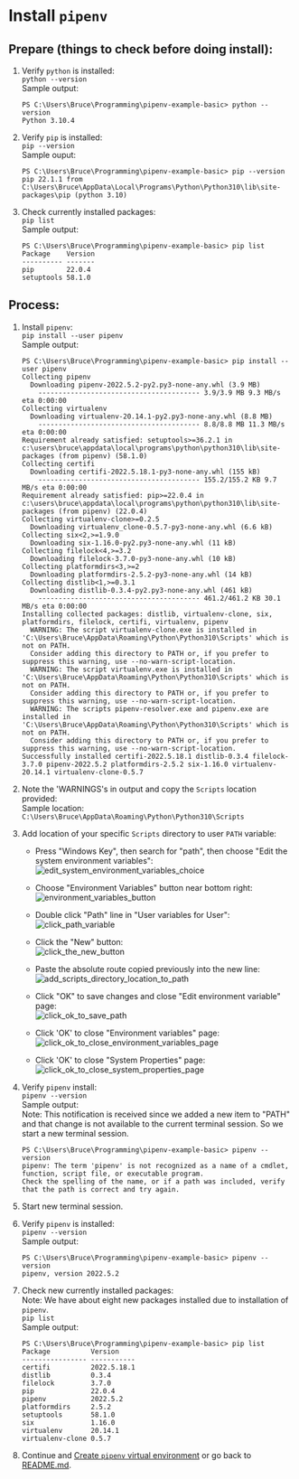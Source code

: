 # Install `pipenv`

## Prepare (things to check before doing install):
1. Verify `python` is installed:  
`python --version`  
Sample output:  
    ```
    PS C:\Users\Bruce\Programming\pipenv-example-basic> python --version
    Python 3.10.4
    ```

1. Verify `pip` is installed:  
`pip --version`  
Sample ouput:  
    ```
    PS C:\Users\Bruce\Programming\pipenv-example-basic> pip --version
    pip 22.1.1 from C:\Users\Bruce\AppData\Local\Programs\Python\Python310\lib\site-packages\pip (python 3.10)
    ```

1. Check currently installed packages:  
`pip list`  
Sample output:  
    ```
    PS C:\Users\Bruce\Programming\pipenv-example-basic> pip list
    Package    Version
    ---------- -------
    pip        22.0.4
    setuptools 58.1.0
    ```

## Process:
1. Install `pipenv`:  
`pip install --user pipenv`  
Sample output:  
    ```
    PS C:\Users\Bruce\Programming\pipenv-example-basic> pip install --user pipenv
    Collecting pipenv
      Downloading pipenv-2022.5.2-py2.py3-none-any.whl (3.9 MB)
        ---------------------------------------- 3.9/3.9 MB 9.3 MB/s eta 0:00:00
    Collecting virtualenv
      Downloading virtualenv-20.14.1-py2.py3-none-any.whl (8.8 MB)
        ---------------------------------------- 8.8/8.8 MB 11.3 MB/s eta 0:00:00
    Requirement already satisfied: setuptools>=36.2.1 in c:\users\bruce\appdata\local\programs\python\python310\lib\site-packages (from pipenv) (58.1.0)
    Collecting certifi
      Downloading certifi-2022.5.18.1-py3-none-any.whl (155 kB)
        ---------------------------------------- 155.2/155.2 KB 9.7 MB/s eta 0:00:00
    Requirement already satisfied: pip>=22.0.4 in c:\users\bruce\appdata\local\programs\python\python310\lib\site-packages (from pipenv) (22.0.4)
    Collecting virtualenv-clone>=0.2.5
      Downloading virtualenv_clone-0.5.7-py3-none-any.whl (6.6 kB)
    Collecting six<2,>=1.9.0
      Downloading six-1.16.0-py2.py3-none-any.whl (11 kB)
    Collecting filelock<4,>=3.2
      Downloading filelock-3.7.0-py3-none-any.whl (10 kB)
    Collecting platformdirs<3,>=2
      Downloading platformdirs-2.5.2-py3-none-any.whl (14 kB)
    Collecting distlib<1,>=0.3.1
      Downloading distlib-0.3.4-py2.py3-none-any.whl (461 kB)
        ---------------------------------------- 461.2/461.2 KB 30.1 MB/s eta 0:00:00
    Installing collected packages: distlib, virtualenv-clone, six, platformdirs, filelock, certifi, virtualenv, pipenv
      WARNING: The script virtualenv-clone.exe is installed in 'C:\Users\Bruce\AppData\Roaming\Python\Python310\Scripts' which is not on PATH.
      Consider adding this directory to PATH or, if you prefer to suppress this warning, use --no-warn-script-location.
      WARNING: The script virtualenv.exe is installed in 'C:\Users\Bruce\AppData\Roaming\Python\Python310\Scripts' which is not on PATH.
      Consider adding this directory to PATH or, if you prefer to suppress this warning, use --no-warn-script-location.
      WARNING: The scripts pipenv-resolver.exe and pipenv.exe are installed in 'C:\Users\Bruce\AppData\Roaming\Python\Python310\Scripts' which is not on PATH.
      Consider adding this directory to PATH or, if you prefer to suppress this warning, use --no-warn-script-location.
    Successfully installed certifi-2022.5.18.1 distlib-0.3.4 filelock-3.7.0 pipenv-2022.5.2 platformdirs-2.5.2 six-1.16.0 virtualenv-20.14.1 virtualenv-clone-0.5.7
    ```

1. Note the 'WARNINGS's in output and copy the `Scripts` location provided:  
Sample location:  
`C:\Users\Bruce\AppData\Roaming\Python\Python310\Scripts`  

1. Add location of your specific `Scripts` directory to user `PATH` variable:  
    * Press "Windows Key", then search for "path", then choose "Edit the system environment variables":  
        ![edit_system_environment_variables_choice](https://user-images.githubusercontent.com/47562501/171073588-e1dfd184-8042-43ed-9b30-27beafdfb606.png)

    * Choose "Environment Variables" button near bottom right:  
        ![environment_variables_button](https://user-images.githubusercontent.com/47562501/171073881-fb22f821-bd32-405a-8e51-75faa7338257.png)

    * Double click "Path" line in "User variables for User":  
        ![click_path_variable](https://user-images.githubusercontent.com/47562501/171073998-80740273-66c4-4ebc-b895-ae656ff73e03.png)

    * Click the "New" button:  
        ![click_the_new_button](https://user-images.githubusercontent.com/47562501/171074517-7a4e9b5d-06c7-45ee-90f9-aca9c286c3d0.png)

    * Paste the absolute route copied previously into the new line:  
        ![add_scripts_directory_location_to_path](https://user-images.githubusercontent.com/47562501/171074613-4289709a-4a33-445f-bf44-d2280b87ccbe.png)

    * Click "OK" to save changes and close "Edit environment variable" page:  
        ![click_ok_to_save_path](https://user-images.githubusercontent.com/47562501/171074756-ff56234e-676d-4f80-ad7e-54674f2da804.png)

    * Click 'OK' to close "Environment variables" page:  
        ![click_ok_to_close_environment_variables_page](https://user-images.githubusercontent.com/47562501/171074909-f2644c51-66f8-4468-b477-b95d2dcd1bb6.png)

    * Click 'OK' to close "System Properties" page:  
        ![click_ok_to_close_system_properties_page](https://user-images.githubusercontent.com/47562501/171074951-3b232a6c-aca7-449c-aa37-3a0dbdf20a2b.png)

1. Verify `pipenv` install:  
`pipenv --version`  
Sample output:  
    Note: This notification is received since we added a new item to "PATH" and that change is not available to the current terminal session. So we start a new terminal session.
    ```
    PS C:\Users\Bruce\Programming\pipenv-example-basic> pipenv --version
    pipenv: The term 'pipenv' is not recognized as a name of a cmdlet, function, script file, or executable program.
    Check the spelling of the name, or if a path was included, verify that the path is correct and try again.
    ```

1. Start new terminal session.

1. Verify `pipenv` is installed:  
`pipenv --version`  
Sample output:  
    ```
    PS C:\Users\Bruce\Programming\pipenv-example-basic> pipenv --version
    pipenv, version 2022.5.2
    ```

1. Check new currently installed packages:  
  Note: We have about eight new packages installed due to installation of `pipenv`.  
`pip list`  
Sample output:  
    ```
    PS C:\Users\Bruce\Programming\pipenv-example-basic> pip list
    Package          Version
    ---------------- -----------
    certifi          2022.5.18.1
    distlib          0.3.4
    filelock         3.7.0
    pip              22.0.4
    pipenv           2022.5.2
    platformdirs     2.5.2
    setuptools       58.1.0
    six              1.16.0
    virtualenv       20.14.1
    virtualenv-clone 0.5.7
    ```

1. Continue and [Create `pipenv` virtual environment](create_pipenv_virtual_environment.md) or go back to [README.md](../README.md).
